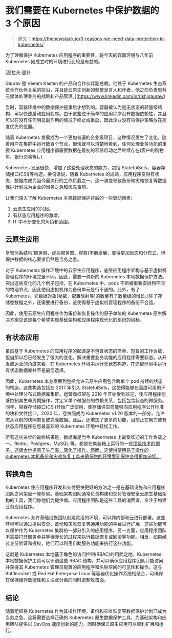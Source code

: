 # 我们需要在 Kubernetes 中保护数据的 3 个原因

> 原文：<https://thenewstack.io/3-reasons-we-need-data-protection-in-kubernetes/>

为了理解保护 Kubernetes 应用程序的重要性，将今天的容器环境与八年前 Kubernetes 刚成立时的环境进行比较是有益的。

 [高拉夫·里什

Gaurav 是 Veeam Kasten 的产品和合作伙伴副总裁。他处于 Kubernetes 生态系统合作伙伴关系的前沿，并且是云原生创新的频繁发言人和作者。他之前负责思科云媒体处理业务的战略和产品管理。](https://www.linkedin.com/in/rishigaurav/) 

当时，容器环境中的数据保护是事后才想到的。容器被认为是无状态的轻量级结构，可以快速启动应用程序。由于这些过于简单的应用程序没有数据依赖性，并且可以在没有任何明显副作用的情况下终止或重启，因此企业没有将保护策略放在高度优先的位置。

随着 Kubernetes 发展成为一个更加普遍的企业级项目，这种情况发生了变化。随着用户在集群中运行数百个节点，很快就可以清楚地看到，任何处理业务功能的重要 Kubernetes 应用程序都需要数据在最初的容器启动之后继续存在(客户的购物车、银行交易等)。).

Kubernetes 发展很快，增加了这些处理状态的能力，包括 StatefulSets、容器存储接口(CSI)等构造。换句话说，随着 Kubernetes 的成熟，应用程序变得有状态，数据库成为当今最流行的工作负载之一。这一演变导致备份和灾难恢复等数据保护计划成为企业的当务之急和优先事项。

让我们深入了解 Kubernetes 本机数据保护背后的一些驱动因素:

1.  云原生应用的兴起。
2.  有状态应用程序的激增。
3.  IT 中不断变化的角色和范围。

## **云原生应用**

尽管体系结构(服务器、虚拟服务器、容器)不断发展，变得更加动态和分布式，但保护数据的核心要求仍然是当务之急。

对于 Kubernetes 操作环境中的云原生应用程序，底层应用程序架构与基于虚拟机管理程序的环境完全不同。因此，需要一种新的 Kubernetes 本地数据保护方法。突出这些变化的几个例子包括，在 Kubernetes 中，pods 不断被重新安排到不同的物理节点，因此使用虚拟机作为备份单元是行不通的。此外，有了 Kubernetes，元数据对象(秘密、配置映射等)的数量有了数量级的增长。)除了存储卷数据之外，还需要进行备份，这使得基于虚拟机管理程序的备份不合适。

因此，使用云原生应用程序作为备份和恢复操作的原子单位的 Kubernetes 原生解决方案应该是每个希望实现基础架构和应用程序现代化的组织的目标。

## **有状态应用**

虽然基于 Kubernetes 的应用程序的起源是不包含状态的简单、短暂的工作负载，但自那以后已经发生了很大的变化。解决重要业务功能的应用程序需要状态。从开发或运营的角度来看，在 Kubernetes 环境中运行无状态构造，在遗留环境中运行有状态数据库并不是最佳选择。

因此，Kubernetes 本身发展到包括允许云原生应用包含跨单个 pod 持续的状态的构造。这些构造包括在 2017 年引入 StatefulSets，这使得能够在高度可用的环境中处理分布式数据库集群。运营商框架在 2018 年开始受到欢迎，使应用程序能够控制其生命周期操作，并定义单个微服务的依赖关系，包括包含状态的微服务。同年，容器存储接口(CSI)开始广泛使用，使存储供应商能够向应用程序公开标准的块和文件接口。2020 年，卷快照成为 Kubernetes v1.20 版本的一部分，允许您从以前的快照恢复或克隆数据。此后，还增加了更多的功能，目前正在努力使有状态应用程序在您最喜欢的 Kubernetes 环境中轻松工作。

所有这些进步的最终结果是，数据库是当今 Kubernetes 上最受欢迎的工作负载之一。Redis，Postgres，MySQL 等。都是在集装箱上运行的一些[顶级技术的例子。这极大地提高了生产率，简化了操作。然而，这使得使用易于操作的 Kubernetes 本机备份和灾难恢复工具来确保您的环境受到保护变得更加迫切。](https://www.datadoghq.com/container-report/)

## **转换角色**

Kubernetes 使应用程序开发和交付更快更好的方法之一是在基础设施和应用程序团队之间架起一座桥梁。基础架构团队通常负责构建和交付管理安全云原生基础架构的工具，我们称他们为提供商。应用程序团队是这些工具的消费者，专注于构建业务应用程序。

Kubernetes 允许基础设施团队创建灵活的环境，可以跨内部和云进行部署。这些环境可以通过提供安全、备份和灾难恢复等通用功能的平台进行扩展，这些功能可以保护作为 Kubernetes 集群的一部分引入的应用程序。另一方面，应用程序团队不需要打开服务单并等待漫长的过程来执行数据恢复或回滚等功能。相反，如果经过身份验证和授权，他们可以利用自助服务功能来执行这些功能。

这就是 Kubernetes 本地基于角色的访问控制(RBAC)的用武之地。Kubernetes 本地数据保护工具可以识别这些 RBAC 结构，并可以确保应用程序团队只能访问并获得其 Kubernetes 管理员配置的应用程序和名称空间的可见性和操作。这与 Bottlerocket 或 Red Hat Enterprise Linux 等容器优化操作系统相结合，可确保在保持操作敏捷性和关注点分离的同时遏制攻击面。

## **结论**

随着组织将 Kubernetes 作为其操作环境，备份和灾难恢复等数据保护计划已成为当务之急。这将需要选择正确的 Kubernetes 原生数据保护工具，为基础架构和应用团队提供以 DevOps 速度创新的能力，同时确保云原生应用可以顺利扩展和运行。

<svg xmlns:xlink="http://www.w3.org/1999/xlink" viewBox="0 0 68 31" version="1.1"><title>Group</title> <desc>Created with Sketch.</desc></svg>